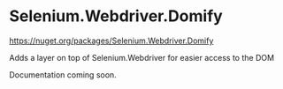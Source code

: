 Selenium.Webdriver.Domify
=========================

https://nuget.org/packages/Selenium.Webdriver.Domify

Adds a layer on top of Selenium.Webdriver for easier access to the DOM

Documentation coming soon.

